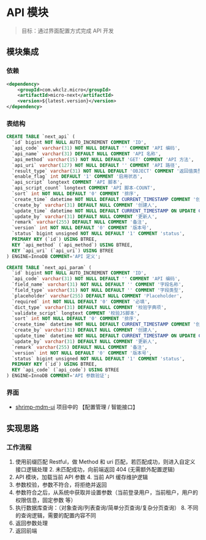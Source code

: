 # API 模块

> 目标：通过界面配置方式完成 API 开发



## 模块集成

### 依赖
```xml
<dependency>
    <groupId>com.wkclz.micro</groupId>
    <artifactId>micro-next</artifactId>
    <version>${latest.version}</version>
</dependency>
```

### 表结构

```sql
CREATE TABLE `next_api` (
  `id` bigint NOT NULL AUTO_INCREMENT COMMENT 'ID',
  `api_code` varchar(31) NOT NULL DEFAULT '' COMMENT 'API 编码',
  `api_name` varchar(31) DEFAULT NULL COMMENT 'API 名称',
  `api_method` varchar(15) NOT NULL DEFAULT 'GET' COMMENT 'API 方法',
  `api_uri` varchar(127) NOT NULL DEFAULT '' COMMENT 'API 路径',
  `result_type` varchar(31) NOT NULL DEFAULT 'OBJECT' COMMENT '返回值类型,OBJECT/LIST/PAGE',
  `enable_flag` int DEFAULT '1' COMMENT '启用状态',
  `api_script` longtext COMMENT 'API 脚本',
  `api_script_count` longtext COMMENT 'API 脚本-COUNT',
  `sort` int NOT NULL DEFAULT '0' COMMENT '排序',
  `create_time` datetime NOT NULL DEFAULT CURRENT_TIMESTAMP COMMENT '创建时间',
  `create_by` varchar(31) DEFAULT NULL COMMENT '创建人',
  `update_time` datetime NOT NULL DEFAULT CURRENT_TIMESTAMP ON UPDATE CURRENT_TIMESTAMP COMMENT '更新时间',
  `update_by` varchar(31) DEFAULT NULL COMMENT '更新人',
  `remark` varchar(255) DEFAULT NULL COMMENT '备注',
  `version` int NOT NULL DEFAULT '0' COMMENT '版本号',
  `status` bigint unsigned NOT NULL DEFAULT '1' COMMENT 'status',
  PRIMARY KEY (`id`) USING BTREE,
  KEY `api_method` (`api_method`) USING BTREE,
  KEY `api_uri` (`api_uri`) USING BTREE
) ENGINE=InnoDB COMMENT='API 定义';

CREATE TABLE `next_api_param` (
  `id` bigint NOT NULL AUTO_INCREMENT COMMENT 'ID',
  `api_code` varchar(31) NOT NULL DEFAULT '' COMMENT 'API 编码',
  `field_name` varchar(31) NOT NULL DEFAULT '' COMMENT '字段名称',
  `field_type` varchar(31) NOT NULL DEFAULT '' COMMENT '字段类型',
  `placeholder` varchar(255) DEFAULT NULL COMMENT 'Placeholder',
  `required` int NOT NULL DEFAULT '0' COMMENT '必填',
  `dict_type` varchar(31) DEFAULT NULL COMMENT '校验字典项',
  `validate_script` longtext COMMENT '校验JS脚本',
  `sort` int NOT NULL DEFAULT '0' COMMENT '排序',
  `create_time` datetime NOT NULL DEFAULT CURRENT_TIMESTAMP COMMENT '创建时间',
  `create_by` varchar(31) DEFAULT NULL COMMENT '创建人',
  `update_time` datetime NOT NULL DEFAULT CURRENT_TIMESTAMP ON UPDATE CURRENT_TIMESTAMP COMMENT '更新时间',
  `update_by` varchar(31) DEFAULT NULL COMMENT '更新人',
  `remark` varchar(255) DEFAULT NULL COMMENT '备注',
  `version` int NOT NULL DEFAULT '0' COMMENT '版本号',
  `status` bigint unsigned NOT NULL DEFAULT '1' COMMENT 'status',
  PRIMARY KEY (`id`) USING BTREE,
  KEY `api_code` (`api_code`) USING BTREE
) ENGINE=InnoDB COMMENT='API 参数验证';
```

### 界面

- [shrimp-mdm-ui](https://github.com/shrimp-cloud/shrimp-mdm-ui) 项目中的 【配置管理 / 智能接口】




## 实现思路

### 工作流程
1. 使用前缀匹配 Restful，做 Method 和 uri 匹配，若匹配成功，则进入自定义接口逻辑处理
   2. 未匹配成功，向前端返回 404 (无需额外配置逻辑)
3. API 模块，加载当前 API 参数
   4. 当前 API 缓存维护逻辑
5. 参数校验，参数不符合，将拒绝并返回
6. 参数符合之后，从系统中获取并设置参数（当前登录用户，当前租户，用户的权限信息，固定参数 等）
7. 执行数据库查询：（对象查询/列表查询/简单分页查询/复杂分页查询）
   8. 不同的查询逻辑，需要的配置内容不同
9. 返回参数处理
10. 返回前端
